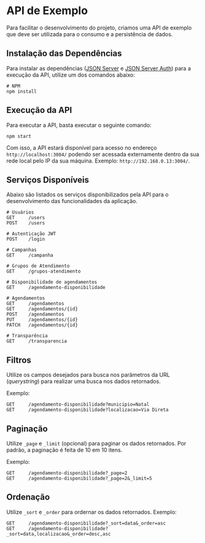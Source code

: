 # API de Exemplo

Para facilitar o desenvolvimento do projeto, criamos uma API de exemplo que deve ser utilizada para o consumo e a persistência de dados.

## Instalação das Dependências

Para instalar as dependências ([JSON Server](https://github.com/typicode/json-server) e [JSON Server Auth](https://github.com/jeremyben/json-server-auth)) para a execução da API, utilize um dos comandos abaixo:
```
# NPM
npm install
```

## Execução da API

Para executar a API, basta executar o seguinte comando:

```
npm start
```

Com isso, a API estará disponível para acesso no endereço ```http://localhost:3004/``` podendo ser acessada externamente dentro da sua rede local pelo IP da sua máquina. Exemplo: ```http://192.168.0.13:3004/```.

## Serviços Disponíveis

Abaixo são listados os serviços disponibilizados pela API para o desenvolvimento das funcionalidades da aplicação.
```
# Usuários
GET     /users
POST    /users

# Autenticação JWT
POST    /login

# Campanhas
GET 	/campanha

# Grupos de Atendimento
GET     /grupos-atendimento

# Disponibilidade de agendamentos
GET     /agendamento-disponibilidade

# Agendamentos
GET     /agendamentos
GET     /agendamentos/{id}
POST    /agendamentos
PUT     /agendamentos/{id}
PATCH   /agendamentos/{id}

# Transparência
GET     /transparencia
```

## Filtros

Utilize os campos desejados para busca nos parâmetros da URL (_querystring_) para realizar uma busca nos dados retornados.

Exemplo:
```
GET     /agendamento-disponibilidade?municipio=Natal
GET     /agendamento-disponibilidade?localizacao=Via Direta
```

## Paginação

Utilize ```_page``` e ```_limit``` (opcional) para paginar os dados retornados. Por padrão, a paginação é feita de 10 em 10 itens.

Exemplo:
```
GET     /agendamento-disponibilidade?_page=2
GET     /agendamento-disponibilidade?_page=2&_limit=5
```

## Ordenação

Utilize ```_sort``` e ```_order``` para ordernar os dados retornados. Exemplo:
```
GET     /agendamento-disponibilidade?_sort=data&_order=asc
GET     /agendamento-disponibilidade?_sort=data,localizacao&_order=desc,asc
```
